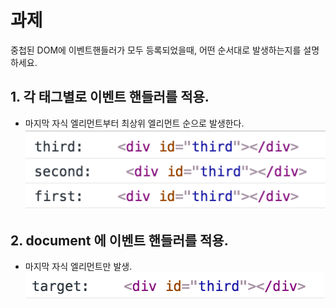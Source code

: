 # 과제
중첩된 DOM에 이벤트핸들러가 모두 등록되었을때, 어떤 순서대로 발생하는지를 설명하세요.

## 1. 각 태그별로 이벤트 핸들러를 적용.
- 마지막 자식 엘리먼트부터 최상위 엘리먼트 순으로 발생한다.
![img](./img/3event.png)

## 2. document 에 이벤트 핸들러를 적용.
- 마지막 자식 엘리먼트만 발생.
![img](./img/1event.png)
